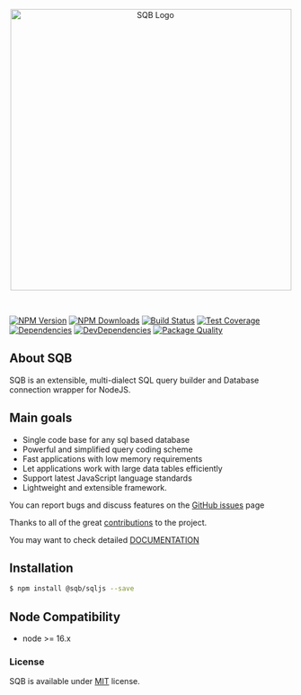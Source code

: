 <p style="text-align:center">
  <img src="https://user-images.githubusercontent.com/3836517/32965280-1a2b63ce-cbe7-11e7-8ee1-ba47313503c5.png" width="500px" alt="SQB Logo"/>
</p>

<br>

[![NPM Version][npm-image]][npm-url]
[![NPM Downloads][downloads-image]][downloads-url]
[![Build Status][travis-image]][travis-url]
[![Test Coverage][coveralls-image]][coveralls-url]
[![Dependencies][dependencies-image]][dependencies-url]
[![DevDependencies][devdependencies-image]][devdependencies-url]
[![Package Quality][quality-image]][quality-url]

## About SQB

SQB is an extensible, multi-dialect SQL query builder and Database connection wrapper for NodeJS.

## Main goals

- Single code base for any sql based database
- Powerful and simplified query coding scheme
- Fast applications with low memory requirements
- Let applications work with large data tables efficiently
- Support latest JavaScript language standards
- Lightweight and extensible framework.

You can report bugs and discuss features on the [GitHub issues](https://github.com/sqbjs/sqb/issues) page

Thanks to all of the great [contributions](https://github.com/sqbjs/sqb/graphs/contributors) to the project.

You may want to check detailed [DOCUMENTATION](https://sqbjs.github.io/sqb/)

## Installation

```bash
$ npm install @sqb/sqljs --save
```

## Node Compatibility

- node >= 16.x

### License

SQB is available under [MIT](LICENSE) license.

[npm-image]: https://img.shields.io/npm/v/@sqb/sqljs.svg
[npm-url]: https://npmjs.org/package/@sqb/sqljs
[travis-image]: https://img.shields.io/travis/sqbjs/@sqb/sqljs/master.svg
[travis-url]: https://travis-ci.org/sqbjs/@sqb/sqljs
[coveralls-image]: https://img.shields.io/coveralls/sqbjs/@sqb/sqljs/master.svg
[coveralls-url]: https://coveralls.io/r/sqbjs/@sqb/sqljs
[downloads-image]: https://img.shields.io/npm/dm/@sqb/sqljs.svg
[downloads-url]: https://npmjs.org/package/@sqb/sqljs
[gitter-image]: https://badges.gitter.im/sqbjs/@sqb/sqljs.svg
[gitter-url]: https://gitter.im/sqbjs/@sqb/sqljs?utm_source=badge&utm_medium=badge&utm_campaign=pr-badge&utm_content=badge
[dependencies-image]: https://david-dm.org/sqbjs/@sqb/sqljs/status.svg
[dependencies-url]: https://david-dm.org/sqbjs/@sqb/sqljs
[devdependencies-image]: https://david-dm.org/sqbjs/@sqb/sqljs/dev-status.svg
[devdependencies-url]: https://david-dm.org/sqbjs/@sqb/sqljs?type=dev
[quality-image]: http://npm.packagequality.com/shield/@sqb/sqljs.png
[quality-url]: http://packagequality.com/#?package=@sqb/sqljs
